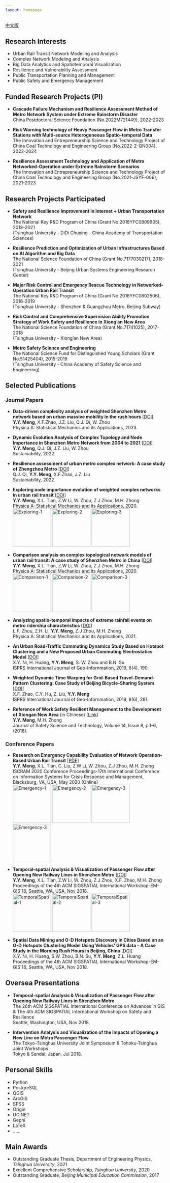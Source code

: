 ```yaml
---
layout: homepage
---
```


[中文版](zh)

## Research Interests

- Urban Rail Transit Network Modeling and Analysis
- Complex Network Modeling and Analysis
- Big Data Analytics and Spatiotemporal Visualization
- Resilience and Vulnerability Assessment
- Public Transportation Planning and Management
- Public Safety and Emergency Management


<!-- ## News

- **[Dec 2022]** TBA. -->

## Funded Research Projects (PI)

- **Cascade Failure Mechanism and Resilience Assessment Method of Metro Network System under Extreme Rainstorm Disaster**
  <br>
  China Postdoctoral Science Foundation (No.2022M721449), 2022-2023

- **Risk Warning technology of Heavy Passenger Flow in Metro Transfer Stations with Multi-source Heterogeneous Spatio-temporal Data**
  <br>
  The Innovation and Entrepreneurship Science and Technology Project of China Coal Technology and Engineering Group (No.2022-2-QN004), 2022-2024

- **Resilience Assessment Technology and Application of Metro Networked-Operation under Extreme Rainstorm Scenarios**
  <br>
  The Innovation and Entrepreneurship Science and Technology Project of China Coal Technology and Engineering Group (No.2021-JSYF-006), 2021-2023

## Research Projects Participated

- **Safety and Resilience Improvement in Internet + Urban Transportation Network**
  <br>
  The National Key R&D Program of China (Grant No.2018YFC0809905), 2018-2021
  <br>
  (Tsinghua University - DiDi Chuxing - China Academy of Transportation Sciences)

- **Resilience Prediction and Optimization of Urban Infrastructures Based on AI Algorithm and Big Data**
  <br>
  The National Science Foundation of China (Grant No.7177030217), 2018-2021
  <br>
  (Tsinghua University - Beijing Urban Systems Engineering Research Center)
  
- **Major Risk Control and Emergency Rescue Technology in Networked-Operation Urban Rail Transit**
  <br>
  The National Key R&D Program of China (Grant No.2016YFC0802506), 2016-2019
  <br>
  (Tsinghua University - Shenzhen & Guangzhou Metro, Beijing Subway)

- **Risk Control and Comprehensive Supervision Ability Promotion Strategy of Work Safety and Resilience in Xiong’an New Area**
  <br>
  The National Science Foundation of China (Grant No.71741025), 2017-2018
  <br>
  (Tsinghua University - Xiong’an New Area)

- **Metro Safety Science and Engineering**
  <br>
  The National Science Fund for Distinguished Young Scholars (Grant No.51425404), 2015-2019
  <br>
  (Tsinghua University - China Academy of Safety Science and Engineering)
  <br>

## Selected Publications

### Journal Papers
- **Data-driven complexity analysis of weighted Shenzhen Metro network based on urban massive mobility in the rush hours** [[DOI](https://doi.org/10.1016/j.physa.2022.128403)]
  <br>
  **Y.Y. Meng**, X.F.Zhao, J.Z. Liu, Q.J. Qi, W. Zhou
  <br>
  Physica A: Statistical Mechanics and its Applications, 2023.
  
- **Dynamic Evolution Analysis of Complex Topology and Node Importance in Shenzhen Metro Network from 2004 to 2021** [[DOI](https://doi.org/10.3390/su14127234)]
  <br>
  **Y.Y. Meng**, Q.J. Qi, J.Z. Liu, W. Zhou
  <br>
  Sustainability, 2022.
  
- **Resilience assessment of urban metro complex network: A case study of Zhengzhou Metro** [[DOI](https://doi.org/10.3390/su141811555)]
  <br>
  Q.J. Qi, **Y.Y. Meng**, X.F.Zhao, J.Z. Liu
  <br>
  Sustainability, 2022.

- **Exploring node importance evolution of weighted complex networks in urban rail transit** [[DOI](https://doi.org/10.1016/j.physa.2020.124925)]
  <br>
  **Y.Y. Meng**, X.L. Tian, Z.W Li, W. Zhou, Z.J Zhou, M.H. Zhong
  <br>
  Physica A: Statistical Mechanics and its Applications, 2020.
  <br>
  <img src="/assets/img/exploring-node-importance/1.jpg" alt="Exploring-1" height=120px>
  <img src="/assets/img/exploring-node-importance/2.jpg" alt="Exploring-2" height=120px>
  <img src="/assets/img/exploring-node-importance/3.jpg" alt="Exploring-3" height=120px>
  
- **Comparison analysis on complex topological network models of urban rail transit: A case study of Shenzhen Metro in China** [[DOI](https://doi.org/10.1016/j.physa.2020.125031)]
  <br>
  **Y.Y. Meng**, X.L. Tian, Z.W Li, W. Zhou, Z.J Zhou, M.H. Zhong
  <br>
  Physica A: Statistical Mechanics and its Applications, 2020.
  <br>
  <img src="/assets/img/comparison-analysis/1.jpg" alt="Comparison-1" height=120px>
  <img src="/assets/img/comparison-analysis/2.jpg" alt="Comparison-2" height=120px>
  <img src="/assets/img/comparison-analysis/3.jpg" alt="Comparison-3" height=120px>

- **Analyzing spatio-temporal impacts of extreme rainfall events on metro ridership characteristics** [[DOI](https://doi.org/10.1016/j.physa.2021.126053)]
  <br>
  L.F. Zhou, Z.H. Li, **Y.Y. Meng**, Z.J Zhou, M.H. Zhong
  <br>
  Physica A: Statistical Mechanics and its Applications, 2021.

- **An Urban Road-Traffic Commuting Dynamics Study Based on Hotspot Clustering and a New Proposed Urban Commuting Electrostatics Model** [[DOI](https://doi.org/10.3390/ijgi8040190)]
  <br>
  X.Y. Ni, H. Huang, **Y.Y. Meng**, S. W. Zhou and B.N. Su
  <br>
  ISPRS International Journal of Geo-Infornmation, 2019, 8(4), 190.

- **Weighted Dynamic Time Warping for Grid-Based Travel-Demand-Pattern Clustering: Case Study of Beijing Bicycle-Sharing System** [[DOI](https://doi.org/10.3390/ijgi8060281)]
  <br>
  X.F. Zhao, C.Y. Hu, Z. Liu, **Y.Y. Meng**
  <br>
  ISPRS International Journal of Geo-Infornmation, 2019, 8(6), 281.
  

- **Reference of Work Safety Resilient Management to the Development of Xiongan New Area** (in Chinese) [[Link](http://gb.oversea.cnki.net/KCMS/detail/detail.aspx?filename=LDBK201808002&dbcode=CJFD&dbname=CJFDTEMP)]
  <br>
  **Y.Y. Meng**, M.H. Zhong
  <br>
  Journal of Safety Science and Technology, Volume 14, Issue 8, p.1-6, (2018).

### Conference Papers

- **Research on Emergency Capability Evaluation of Network Operation-Based Urban Rail Transit** [[PDF](http://idl.iscram.org/files/yangyangmeng/2020/2251_YangyangMeng_etal2020.pdf)]
  <br>
  **Y.Y. Meng**, X.L. Tian, C. Liu, Z.W Li, W. Zhou, Z.J Zhou, M.H. Zhong
  <br>
  ISCRAM 2020 Conference Proceedings-17th International Conference on Information Systems for Crisis Response and Management, Blacksburg, VA, USA, May 2020 (Online)
  <br>
  <img src="/assets/img/emergency-capability/1.jpg" alt="Emergency-1" height=120px>
  <img src="/assets/img/emergency-capability/2.jpg" alt="Emergency-2" height=120px>
  <img src="/assets/img/emergency-capability/3.jpg" alt="Emergency-3" height=120px>
  <img src="/assets/img/emergency-capability/4.jpg" alt="Emergency-3" height=120px>

- **Temporal-spatial Analysis & Visualization of Passenger Flow after Opening New Railway Lines in Shenzhen Metro** [[DOI](https://doi.org/10.1145/3284103.3284107)]
  <br>
  **Y.Y. Meng**, X.L. Tian, Z.W Li, W. Zhou, Z.J Zhou, X.F. Zhao, M.H. Zhong
  <br>
  Proceedings of the 4th ACM SIGSPATIAL International Workshop-EM-GIS'18, Seattle, WA, USA, Nov 2018.
  <br>
  <img src="/assets/img/temporal-spatial/1.jpg" alt="TemporalSpatial-1" height=120px>
  <img src="/assets/img/temporal-spatial/2.jpg" alt="TemporalSpatial-2" height=120px>
  <img src="/assets/img/temporal-spatial/3.jpg" alt="TemporalSpatial-3" height=120px>

- **Spatial Data Mining and O-D Hotspots Discovery in Cities Based on an O-D Hotspots Clustering Model Using Vehicles' GPS data – A Case Study in the Morning Rush Hours in Beijing, China** [[DOI](https://doi.org/10.1145/3284103.3284108)]
  <br>
  X.Y. Ni, H. Huang, S.W. Zhou, B.N. Su, **Y.Y. Meng**, Z.L. Huang
  <br>
  Proceedings of the 4th ACM SIGSPATIAL International Workshop-EM-GIS'18, Seattle, WA, USA, Nov 2018.

## Oversea Presentations

- **Temporal-spatial Analysis & Visualization of Passenger Flow after Opening New Railway Lines in Shenzhen Metro**
  <br>
  The 26th ACM SIGSPATIAL International Conference on Advances in GIS & The 4th ACM SIGSPATIAL International Workshop on Safety and Resilience
  <br>
  Seattle, Washington, USA, Nov 2018.

- **Intervention Analysis and Visualization of the Impacts of Opening a New Line on Metro Passenger Flow**
  <br>
  The Tokyo-Tsinghua University Joint Symposium & Tohoku-Tsinghua Joint Workshops
  <br>
  Tokyo & Sendai, Japan, Jul 2018.

## Personal Skills

- Python
- PostgreSQL
- QGIS
- ArcGIS
- SPSS
- Origin
- UCINET
- Gephi
- LaTeX
- ……

## Main Awards

- Outstanding Graduate Thesis, Department of Engineering Physics, _Tsinghua University_, 2021
- Excellent Comprehensive Scholarship, _Tsinghua University_, 2020
- Outstanding Graduate, _Beijing Municipal Education Commission_, 2017
